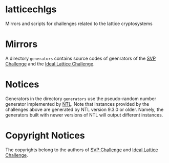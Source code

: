 # latticechlgs
Mirrors and scripts for challenges related to the lattice cryptosystems

# Mirrors
A directory `generators` contains source codes of geenrators of the [SVP Challenge](https://www.latticechallenge.org/svp-challenge/) and the [Ideal Lattice Challenge](https://www.latticechallenge.org/ideallattice-challenge/).

# Notices

Generators in the directory `generators` use the pseudo-random number generator implemented by [NTL](http://www.shoup.net/ntl/).
Note that instances provided by the challenges above are generated by NTL version 9.3.0 or older.
Namely, the generators built with newer versions of NTL will output different instances.

# Copyright Notices

The copyrights belong to the authors of [SVP Challenge](https://www.latticechallenge.org/svp-challenge/) and [Ideal Lattice Challenge](https://www.latticechallenge.org/ideallattice-challenge/).
